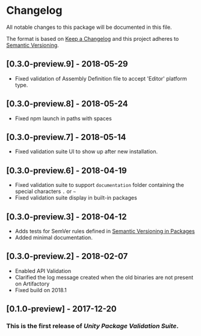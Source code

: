 # Changelog
All notable changes to this package will be documented in this file.

The format is based on [Keep a Changelog](http://keepachangelog.com/en/1.0.0/)
and this project adheres to [Semantic Versioning](http://semver.org/spec/v2.0.0.html).

## [0.3.0-preview.9] - 2018-05-29
- Fixed validation of Assembly Definition file to accept 'Editor' platform type.

## [0.3.0-preview.8] - 2018-05-24
- Fixed npm launch in paths with spaces

## [0.3.0-preview.7] - 2018-05-14
- Fixed validation suite UI to show up after new installation.

## [0.3.0-preview.6] - 2018-04-19
- Fixed validation suite to support `documentation` folder containing the special characters `.` or `~`
- Fixed validation suite display in built-in packages

## [0.3.0-preview.3] - 2018-04-12
- Adds tests for SemVer rules defined in [Semantic Versioning in Packages](https://confluence.hq.unity3d.com/display/PAK/Semantic+Versioning+in+Packages)
- Added minimal documentation.

## [0.3.0-preview.2] - 2018-02-07
- Enabled API Validation
- Clarified the log message created when the old binaries are not present on Artifactory
- Fixed build on 2018.1

## [0.1.0-preview] - 2017-12-20
### This is the first release of *Unity Package Validation Suite*.
